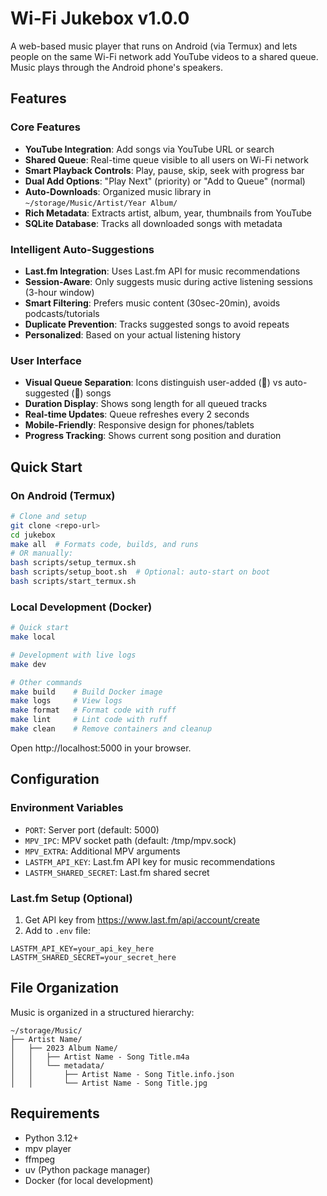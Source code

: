 # Wi-Fi Jukebox v1.0.0

A web-based music player that runs on Android (via Termux) and lets people on the same Wi-Fi network add YouTube videos to a shared queue. Music plays through the Android phone's speakers.

## Features

### Core Features
- **YouTube Integration**: Add songs via YouTube URL or search
- **Shared Queue**: Real-time queue visible to all users on Wi-Fi network
- **Smart Playback Controls**: Play, pause, skip, seek with progress bar
- **Dual Add Options**: "Play Next" (priority) or "Add to Queue" (normal)
- **Auto-Downloads**: Organized music library in `~/storage/Music/Artist/Year Album/`
- **Rich Metadata**: Extracts artist, album, year, thumbnails from YouTube
- **SQLite Database**: Tracks all downloaded songs with metadata

### Intelligent Auto-Suggestions
- **Last.fm Integration**: Uses Last.fm API for music recommendations
- **Session-Aware**: Only suggests music during active listening sessions (3-hour window)
- **Smart Filtering**: Prefers music content (30sec-20min), avoids podcasts/tutorials
- **Duplicate Prevention**: Tracks suggested songs to avoid repeats
- **Personalized**: Based on your actual listening history

### User Interface
- **Visual Queue Separation**: Icons distinguish user-added (👤) vs auto-suggested (🎵) songs
- **Duration Display**: Shows song length for all queued tracks
- **Real-time Updates**: Queue refreshes every 2 seconds
- **Mobile-Friendly**: Responsive design for phones/tablets
- **Progress Tracking**: Shows current song position and duration

## Quick Start

### On Android (Termux)

```bash
# Clone and setup
git clone <repo-url>
cd jukebox
make all  # Formats code, builds, and runs
# OR manually:
bash scripts/setup_termux.sh
bash scripts/setup_boot.sh  # Optional: auto-start on boot
bash scripts/start_termux.sh
```

### Local Development (Docker)

```bash
# Quick start
make local

# Development with live logs
make dev

# Other commands
make build    # Build Docker image
make logs     # View logs
make format   # Format code with ruff
make lint     # Lint code with ruff
make clean    # Remove containers and cleanup
```

Open http://localhost:5000 in your browser.

## Configuration

### Environment Variables

- `PORT`: Server port (default: 5000)
- `MPV_IPC`: MPV socket path (default: /tmp/mpv.sock)
- `MPV_EXTRA`: Additional MPV arguments
- `LASTFM_API_KEY`: Last.fm API key for music recommendations
- `LASTFM_SHARED_SECRET`: Last.fm shared secret

### Last.fm Setup (Optional)

1. Get API key from https://www.last.fm/api/account/create
2. Add to `.env` file:
```
LASTFM_API_KEY=your_api_key_here
LASTFM_SHARED_SECRET=your_secret_here
```

## File Organization

Music is organized in a structured hierarchy:
```
~/storage/Music/
├── Artist Name/
│   ├── 2023 Album Name/
│   │   ├── Artist Name - Song Title.m4a
│   │   └── metadata/
│   │       ├── Artist Name - Song Title.info.json
│   │       └── Artist Name - Song Title.jpg
```

## Requirements

- Python 3.12+
- mpv player
- ffmpeg
- uv (Python package manager)
- Docker (for local development)